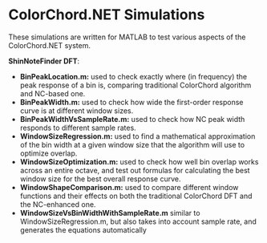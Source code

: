 # ColorChord.NET Simulations
These simulations are written for MATLAB to test various aspects of the ColorChord.NET system.

**ShinNoteFinder DFT**:
- **BinPeakLocation.m:** used to check exactly where (in frequency) the peak response of a bin is, comparing traditional ColorChord algorithm and NC-based one.
- **BinPeakWidth.m:** used to check how wide the first-order response curve is at different window sizes.
- **BinPeakWidthVsSampleRate.m:** used to check how NC peak width responds to different sample rates.
- **WindowSizeRegression.m:** used to find a mathematical approximation of the bin width at a given window size that the algorithm will use to optimize overlap.
- **WindowSizeOptimization.m:** used to check how well bin overlap works across an entire octave, and test out formulas for calculating the best window size for the best overall response curve.
- **WindowShapeComparison.m:** used to compare different window functions and their effects on both the traditional ColorChord DFT and the NC-enhanced one.
- **WindowSizeVsBinWidthWithSampleRate.m** similar to WindowSizeRegression.m, but also takes into account sample rate, and generates the equations automatically